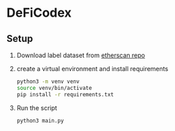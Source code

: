 # DeFiCodex

## Setup

1. Download label dataset from [etherscan repo](https://github.com/brianleect/etherscan-labels)

2. create a virtual environment and install requirements

    ```bash
    python3 -m venv venv
    source venv/bin/activate
    pip install -r requirements.txt
    ```

3. Run the script

    ```bash
    python3 main.py
    ```
